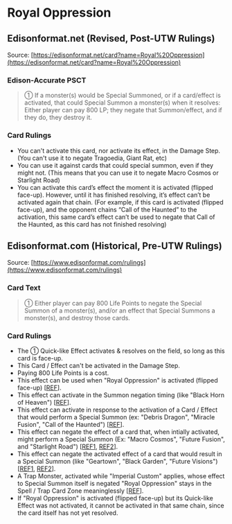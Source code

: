 # Royal Oppression

## Edisonformat.net (Revised, Post-UTW Rulings)

Source: [https://edisonformat.net/card?name=Royal%20Oppression](https://edisonformat.net/card?name=Royal%20Oppression)

### Edison-Accurate PSCT

> ① If a monster(s) would be Special Summoned,
> or if a card/effect is activated, that could Special Summon a monster(s) when it resolves:
> Either player can pay 800 LP; they negate that Summon/effect, and if they do, they destroy it.

### Card Rulings

*   You can't activate this card, nor activate its effect, in the Damage Step.
(You can't use it to negate Tragoedia, Giant Rat, etc)
*   You can use it against cards that could special summon, even if they might not.
(This means that you can use it to negate Macro Cosmos or Starlight Road)
*   You can activate this card’s effect the moment it is activated (flipped face-up).
However, until it has finished resolving, it’s effect can’t be activated again that chain.
(For example, if this card is activated (flipped face-up), and the opponent chains “Call of the Haunted” to the activation, this same card’s effect can’t be used to negate that Call of the Haunted, as this card has not finished resolving)


## Edisonformat.com (Historical, Pre-UTW Rulings)

Source: [https://www.edisonformat.com/rulings](https://www.edisonformat.com/rulings)

### Card Text

> ① Either player can pay 800 Life Points to negate the Special Summon of a monster(s), and/or an effect that Special Summons a monster(s), and destroy those cards.

### Card Rulings

*   The ① Quick-like Effect activates & resolves on the field, so long as this card is face-up.
*   This Card / Effect can't be activated in the Damage Step.
*   Paying 800 Life Points is a cost.
*   This effect can be used when "Royal Oppression" is activated (flipped face-up) \[[REF](https://web.archive.org/web/20090211060949/http://entertainment.upperdeck.com/community/forums/thread/1263911.aspx)\].
*   This effect can activate in the Summon negation timing (like "Black Horn of Heaven") \[[REF](https://web.archive.org/web/20090211060949/http://entertainment.upperdeck.com/community/forums/thread/1263911.aspx)\].
*   This effect can activate in response to the activation of a Card / Effect that would perform a Special Summon (ex: "Debris Dragon", "Miracle Fusion", "Call of the Haunted") \[[REF](https://web.archive.org/web/20090211060949/http://entertainment.upperdeck.com/community/forums/thread/1263911.aspx)\].
*   This effect can negate the effect of a card that, when intially activated, might perform a Special Summon (Ex: "Macro Cosmos", "Future Fusion", and "Starlight Road") \[[REF1](https://web.archive.org/web/20090211060949/http://entertainment.upperdeck.com/community/forums/thread/1263911.aspx), [REF2](https://web.archive.org/web/20080827211228/http://entertainment.upperdeck.com/community/forums/thread/1264284.aspx)\].
*   This effect can negate the activated effect of a card that would result in a Special Summon (like "Geartown", "Black Garden", "Future Visions") \[[REF1](https://web.archive.org/web/20090211060949/http://entertainment.upperdeck.com/community/forums/thread/1263911.aspx), [REF2](https://web.archive.org/web/20080827211228/http://entertainment.upperdeck.com/community/forums/thread/1264284.aspx)\].
*   A Trap Monster, activated while "Imperial Custom" applies, whose effect to Special Summon itself is negated "Royal Oppression" stays in the Spell / Trap Card Zone meaninglessly \[[REF](https://www.pojo.biz/board//showthread.php?p=14930312)\].
*   If "Royal Oppression" is activated (flipped face-up) but its Quick-like Effect was not activated, it cannot be activated in that same chain, since the card itself has not yet resolved.


